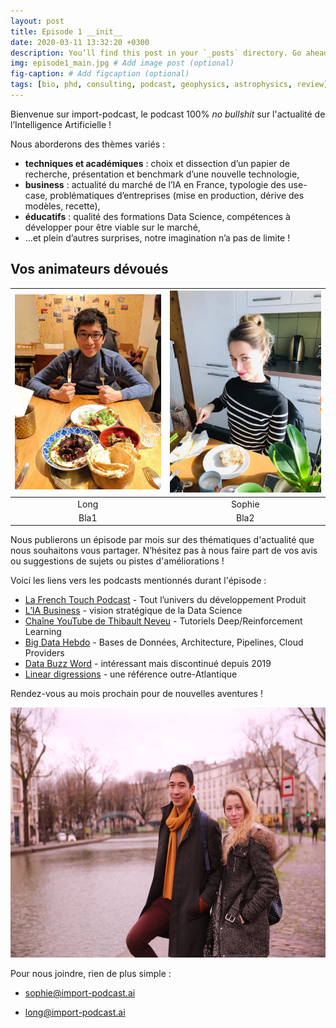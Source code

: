 ```yaml
---
layout: post
title: Episode 1 __init__
date: 2020-03-11 13:32:20 +0300
description: You’ll find this post in your `_posts` directory. Go ahead and edit it and re-build the site to see your changes. # Add post description (optional)
img: episode1_main.jpg # Add image post (optional)
fig-caption: # Add figcaption (optional)
tags: [bio, phd, consulting, podcast, geophysics, astrophysics, review]
---
```

Bienvenue sur import-podcast, le podcast 100% *no bullshit* sur l'actualité de l’Intelligence Artificielle ! 

Nous aborderons des thèmes variés :
- **techniques et académiques** : choix et dissection d’un papier de recherche, présentation et benchmark d’une nouvelle technologie,
- **business** : actualité du marché de l’IA en France, typologie des use-case, problématiques d’entreprises (mise en production, dérive des modèles, recette),
- **éducatifs** : qualité des formations Data Science, compétences à développer pour être viable sur le marché,
- …et plein d’autres surprises, notre imagination n’a pas de limite !


## Vos animateurs dévoués

<!---
<img src="../assets/img/posts/episode1/long_intro.jpg" alt="drawing" height="400"/>
-->

<!---
{% include image.html url="../assets/img/posts/episode1/long_intro.jpg" description="This is LONG" %}
{% include image.html url="../assets/img/posts/episode1/sophie_intro.jpg" description="This is LONG" %}
-->

| [![Long](../assets/img/posts/episode1/long_intro.jpg)](Long)  | [![Sophie](../assets/img/posts/episode1/sophie_intro.jpg)](Sophie) |
|:---:|:---:|
| Long | Sophie |
| Bla1 | Bla2 |


Nous publierons un épisode par mois sur des thématiques d'actualité que nous souhaitons vous partager. N’hésitez pas à nous faire part de vos avis ou suggestions de sujets ou pistes d'améliorations !

Voici les liens vers les podcasts mentionnés durant l'épisode :
- [La French Touch Podcast] - Tout l’univers du développement Produit
- [L’IA Business] - vision stratégique de la Data Science
- [Chaîne YouTube de Thibault Neveu] - Tutoriels Deep/Reinforcement Learning
- [Big Data Hebdo] - Bases de Données, Architecture, Pipelines, Cloud Providers
- [Data Buzz Word] - intéressant mais discontinué depuis 2019
- [Linear digressions] - une référence outre-Atlantique

Rendez-vous au mois prochain pour de nouvelles aventures !

<img src="../assets/img/posts/episode1/together.jpeg" alt="drawing" height="400"/>

Pour nous joindre, rien de plus simple :

- [sophie@import-podcast.ai](mailto:sophie@import-podcast.ai)
- [long@import-podcast.ai](mailto:long@import-podcast.ai)

   [La French Touch Podcast]: <https://twitter.com/LaFrenchTouchFM>
   [L’IA Business]: <https://open.spotify.com/show/0qT5B3QOUkL3CDTnE0FyYM>
   [Chaîne YouTube de Thibault Neveu]: <https://www.youtube.com/channel/UCVso5UVvQeGAuwbksmA95iA>
   [Big Data Hebdo]: <http://www.bigdatahebdo.com>
   [Data Buzz Word]: <https://podtail.com/fr/podcast/data-buzzword/>
   [Linear digressions]: <http://lineardigressions.com>






